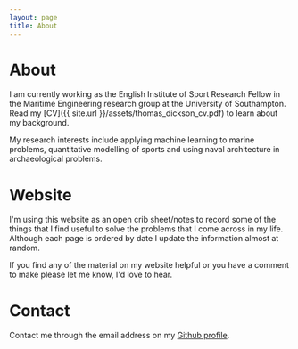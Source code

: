 ```yaml
---
layout: page
title: About
---
```


# About

I am currently working as the English Institute of Sport Research Fellow in the Maritime Engineering research group at the University of Southampton. Read my [CV]({{ site.url }}/assets/thomas_dickson_cv.pdf) to learn about my background.

My research interests include applying machine learning to marine problems, quantitative modelling of sports and using naval architecture in archaeological problems.

# Website

I'm using this website as an open crib sheet/notes to record some of the things that I find useful to solve the problems that I come across in my life. Although each page is ordered by date I update the information almost at random.

If you find any of the material on my website helpful or you have a comment to make please let me know, I'd love to hear.

# Contact

Contact me through the email address on my [Github profile](https://github.com/TAJD).